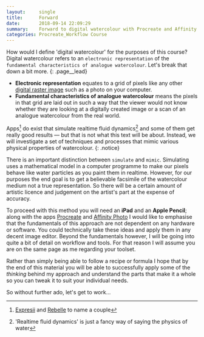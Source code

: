 ```yaml
---
layout:     single
title:      Forward
date:       2018-09-14 22:09:29
summary:    Forward to digital watercolour with Procreate and Affinity Photo.
categories: Procreate_Workflow Course
---
```



How would I define 'digital watercolour' for the purposes of this course? Digital watercolour refers to an `electronic representation` of the `fundamental characteristics of analogue watercolour`. Let's break that down a bit more.
{: .page__lead} 

* **Electronic representation** equates to a grid of pixels like any other [digital raster image](https://en.m.wikipedia.org/wiki/Raster_graphics) such as a photo on your computer. 
* **Fundamental characteristics of analogue watercolour** means the pixels in that grid are laid out in such a way that the viewer would not know whether they are looking at a digitally created image or a scan of an analogue watercolour from the real world.

Apps[^1] do exist that simulate realtime fluid dynamics[^2] and some of them get really good results — but that is not what this text will be about. Instead, we will investigate a set of techniques and processes that mimic various physical properties of watercolour.
{: .notice}

There is an important distinction between `simulate` and `mimic`. Simulating uses a mathematical model in a computer programme to make our pixels behave like water particles as you paint them in realtime. However, for our purposes the end goal is to get a believable facsimile of the watercolour medium not a true representation. So there will be a certain amount of artistic licence and judgement on the artist's part at the expense of accuracy.

To proceed with this method you will need an **iPad** and an **Apple Pencil**; along with the apps [Procreate](https://procreate.art/ipad) and [Affinity Photo](https://affinity.serif.com/en-gb/buy-ipad-photo/?ct=web-referral) I would like to emphasise that the fundamentals of this approach are not dependent on any hardware or software. You could technically take these ideas and apply them in any decent image editor. Beyond the fundamentals however, I will be going into quite a bit of detail on workflow and tools. For that reason I will assume you are on the same page as me regarding your toolset.

Rather than simply being able to follow a recipe or formula I hope that by the end of this material you will be able to successfully apply some of the *thinking* behind my approach and understand the parts that make it a whole so you can tweak it to suit your individual needs.

So without further ado, let's get to work…

[^1]: [Expresii](http://www.expresii.com) and [Rebelle](https://www.escapemotions.com/products/rebelle/) to name a couple
[^2]: 'Realtime fluid dynamics' is just a fancy way of saying the physics of water